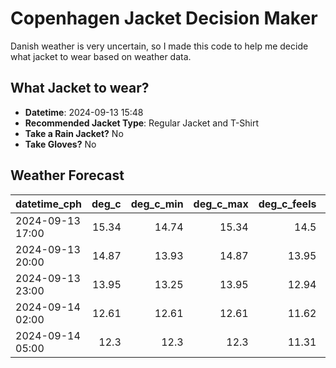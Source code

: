 
# Copenhagen Jacket Decision Maker

Danish weather is very uncertain, so I made this code to help me decide what jacket to wear based on weather data.

## What Jacket to wear?

- **Datetime**: 2024-09-13 15:48
- **Recommended Jacket Type**: Regular Jacket and T-Shirt
- **Take a Rain Jacket?** No
- **Take Gloves?** No

## Weather Forecast
| datetime_cph     |   deg_c |   deg_c_min |   deg_c_max |   deg_c_feels | weather   | wind   | rain   |
|:-----------------|--------:|------------:|------------:|--------------:|:----------|:-------|:-------|
| 2024-09-13 17:00 |   15.34 |       14.74 |       15.34 |         14.5  | Clouds    | Medium | None   |
| 2024-09-13 20:00 |   14.87 |       13.93 |       14.87 |         13.95 | Clouds    | Medium | None   |
| 2024-09-13 23:00 |   13.95 |       13.25 |       13.95 |         12.94 | Clouds    | Medium | None   |
| 2024-09-14 02:00 |   12.61 |       12.61 |       12.61 |         11.62 | Clouds    | Medium | None   |
| 2024-09-14 05:00 |   12.3  |       12.3  |       12.3  |         11.31 | Clouds    | Medium | None   |
        